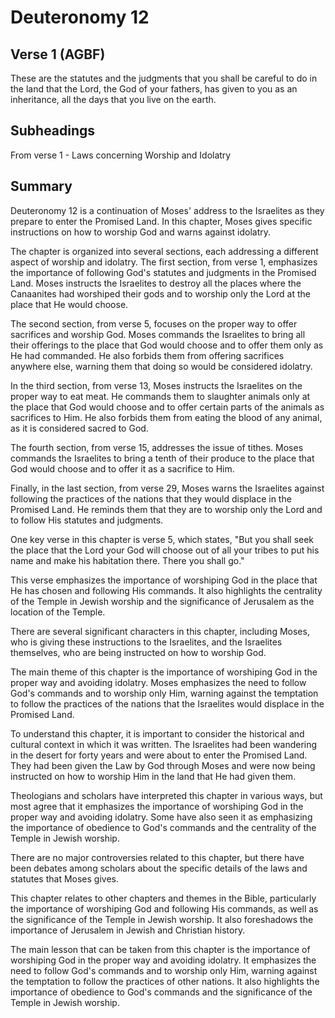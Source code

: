 # Deuteronomy 12

## Verse 1 (AGBF)

These are the statutes and the judgments that you shall be careful to do in the land that the Lord, the God of your fathers, has given to you as an inheritance, all the days that you live on the earth.

## Subheadings

From verse 1 - Laws concerning Worship and Idolatry

## Summary

Deuteronomy 12 is a continuation of Moses' address to the Israelites as they prepare to enter the Promised Land. In this chapter, Moses gives specific instructions on how to worship God and warns against idolatry.

The chapter is organized into several sections, each addressing a different aspect of worship and idolatry. The first section, from verse 1, emphasizes the importance of following God's statutes and judgments in the Promised Land. Moses instructs the Israelites to destroy all the places where the Canaanites had worshiped their gods and to worship only the Lord at the place that He would choose.

The second section, from verse 5, focuses on the proper way to offer sacrifices and worship God. Moses commands the Israelites to bring all their offerings to the place that God would choose and to offer them only as He had commanded. He also forbids them from offering sacrifices anywhere else, warning them that doing so would be considered idolatry.

In the third section, from verse 13, Moses instructs the Israelites on the proper way to eat meat. He commands them to slaughter animals only at the place that God would choose and to offer certain parts of the animals as sacrifices to Him. He also forbids them from eating the blood of any animal, as it is considered sacred to God.

The fourth section, from verse 15, addresses the issue of tithes. Moses commands the Israelites to bring a tenth of their produce to the place that God would choose and to offer it as a sacrifice to Him.

Finally, in the last section, from verse 29, Moses warns the Israelites against following the practices of the nations that they would displace in the Promised Land. He reminds them that they are to worship only the Lord and to follow His statutes and judgments.

One key verse in this chapter is verse 5, which states, "But you shall seek the place that the Lord your God will choose out of all your tribes to put his name and make his habitation there. There you shall go."

This verse emphasizes the importance of worshiping God in the place that He has chosen and following His commands. It also highlights the centrality of the Temple in Jewish worship and the significance of Jerusalem as the location of the Temple.

There are several significant characters in this chapter, including Moses, who is giving these instructions to the Israelites, and the Israelites themselves, who are being instructed on how to worship God.

The main theme of this chapter is the importance of worshiping God in the proper way and avoiding idolatry. Moses emphasizes the need to follow God's commands and to worship only Him, warning against the temptation to follow the practices of the nations that the Israelites would displace in the Promised Land.

To understand this chapter, it is important to consider the historical and cultural context in which it was written. The Israelites had been wandering in the desert for forty years and were about to enter the Promised Land. They had been given the Law by God through Moses and were now being instructed on how to worship Him in the land that He had given them.

Theologians and scholars have interpreted this chapter in various ways, but most agree that it emphasizes the importance of worshiping God in the proper way and avoiding idolatry. Some have also seen it as emphasizing the importance of obedience to God's commands and the centrality of the Temple in Jewish worship.

There are no major controversies related to this chapter, but there have been debates among scholars about the specific details of the laws and statutes that Moses gives.

This chapter relates to other chapters and themes in the Bible, particularly the importance of worshiping God and following His commands, as well as the significance of the Temple in Jewish worship. It also foreshadows the importance of Jerusalem in Jewish and Christian history.

The main lesson that can be taken from this chapter is the importance of worshiping God in the proper way and avoiding idolatry. It emphasizes the need to follow God's commands and to worship only Him, warning against the temptation to follow the practices of other nations. It also highlights the importance of obedience to God's commands and the significance of the Temple in Jewish worship.